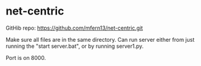 # net-centric

GitHib repo: https://github.com/mfern13/net-centric.git

Make sure all files are in the same directory.
Can run server either from just running the "start server.bat", or by running server1.py.

Port is on 8000.
